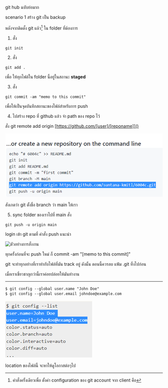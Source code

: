 git hub ฉบับย่อมาก

scenario 1 สร้าง git เป็น backup

หลังจากติดตั้ง git แล้ว[^1] ใน folder ที่ต้องการ 
1. สั่ง

<!-- Code Blocks -->
```git
git init
```

2. สั่ง
<!-- Code Blocks -->
```git
git add .
```
เพื่อ ให้ทุกไฟล์ใน folder นี้อยู่ในสถานะ **staged**

3. สั่ง 
<!-- Code Blocks -->
```git
git commit -am "memo to this commit"
```
เพื่อให้เป็นจุดบันทึกสถานะของไฟล์สำหรับการ push

4. ไปสร้าง repo ที่ github แล้ว จำ path ของ repo ไว้

สั่ง git remote add origin [https://github.com/[user]/[reponame]]()

![คำแนะนำจาก git ช่วยได้เยอะ](https://github.com/suntana-kmitl/6004c/blob/main/git_scenario1.png)

สังเกตว่า git ตั้งชื่อ branch ว่า  main  ให้เรา

5. sync folder ของเราไปที่ main
สั่ง
<!-- Code Blocks -->
```git
git push -u origin main 
```
login เข้า git ตามที่ คำสั่ง push แนะนำ

![ตัวอย่างการสั่งงาน](blob/main/git_scenario1_try1.png)

ทุกครั้งก่อนที่จะ push ใหม่ ก็ commit -am "[memo to this commit]"  

git จะทำทุกอย่างที่เราทำกับไฟล์ที่มัน track อยู่ ดังนั้น ตอนนี้ควรลบ แฟ้ม .git ทิ้งไปก่อน 

เมื่อเราเชี่ยวชาญกว่านี้เราค่อยปล่อยให้มันทำงาน

---

[^1]: คำสั่งครั้งเดียวเพื่อ ตั้งค่า configuration ของ git account จาก client คือ

<!-- Code Blocks -->
```git
$ git config --global user.name "John Doe"
$ git config --global user.email johndoe@example.com
```

![git_config1.png](https://github.com/suntana-kmitl/6004c/blob/main/git_config1.png)

location ของไฟล์นี้ จะหาให้ดูโอกาสต่อๆไป